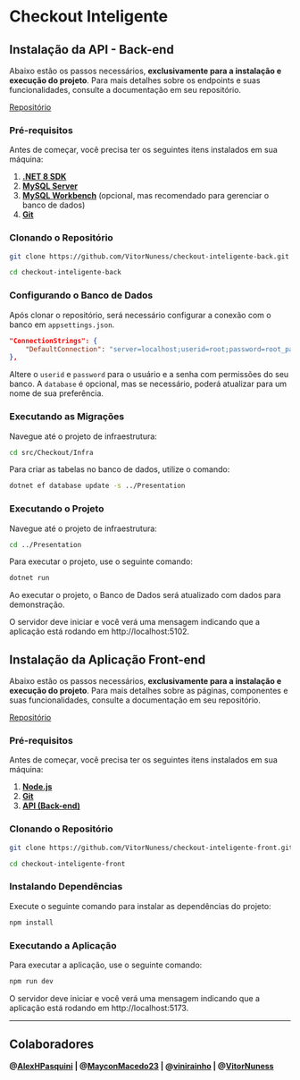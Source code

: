 # Checkout Inteligente

## Instalação da API - Back-end

Abaixo estão os passos necessários, **exclusivamente para a instalação e execução do projeto**. Para mais detalhes sobre os endpoints e suas funcionalidades, consulte a documentação em seu repositório.

[Repositório](https://github.com/VitorNuness/checkout-inteligente-back)

### Pré-requisitos

Antes de começar, você precisa ter os seguintes itens instalados em sua máquina:

1. **[.NET 8 SDK](https://dotnet.microsoft.com/download/dotnet/8.0)**
2. **[MySQL Server](https://dev.mysql.com/downloads/mysql/)**
3. **[MySQL Workbench](https://dev.mysql.com/downloads/workbench/)** (opcional, mas recomendado para gerenciar o banco de dados)
4. **[Git](https://git-scm.com/downloads)**

### Clonando o Repositório

```bash
git clone https://github.com/VitorNuness/checkout-inteligente-back.git

cd checkout-inteligente-back
```

### Configurando o Banco de Dados

Após clonar o repositório, será necessário configurar a conexão com o banco em `appsettings.json`.

```json
"ConnectionStrings": {
    "DefaultConnection": "server=localhost;userid=root;password=root_password;database=checkout"
},
```

Altere o `userid` e `password` para o usuário e a senha com permissões do seu banco. A `database` é opcional, mas se necessário, poderá atualizar para um nome de sua preferência.

### Executando as Migrações

Navegue até o projeto de infraestrutura:

```bash
cd src/Checkout/Infra
```

Para criar as tabelas no banco de dados, utilize o comando:

```bash
dotnet ef database update -s ../Presentation
```

### Executando o Projeto

Navegue até o projeto de infraestrutura:

```bash
cd ../Presentation
```

Para executar o projeto, use o seguinte comando:

```bash
dotnet run
```

Ao executar o projeto, o Banco de Dados será atualizado com dados para demonstração.

O servidor deve iniciar e você verá uma mensagem indicando que a aplicação está rodando em http://localhost:5102.

## Instalação da Aplicação Front-end

Abaixo estão os passos necessários, **exclusivamente para a instalação e execução do projeto**. Para mais detalhes sobre as páginas, componentes e suas funcionalidades, consulte a documentação em seu repositório.

[Repositório](https://github.com/VitorNuness/checkout-inteligente-front)

### Pré-requisitos

Antes de começar, você precisa ter os seguintes itens instalados em sua máquina:

1. **[Node.js](https://nodejs.org/)**
2. **[Git](https://git-scm.com/downloads)**
3. **[API (Back-end)](#instalação-da-api---back-end)**

### Clonando o Repositório

```bash
git clone https://github.com/VitorNuness/checkout-inteligente-front.git

cd checkout-inteligente-front
```

### Instalando Dependências

Execute o seguinte comando para instalar as dependências do projeto:

```bash
npm install
```

### Executando a Aplicação

Para executar a aplicação, use o seguinte comando:

```bash
npm run dev
```

O servidor deve iniciar e você verá uma mensagem indicando que a aplicação está rodando em http://localhost:5173.

---

## Colaboradores

**@[AlexHPasquini](https://github.com/AlexHPasquini) | @[MayconMacedo23](https://github.com/MayconMacedo23) | @[vinirainho](https://github.com/vinirainho) | @[VitorNuness](https://github.com/VitorNuness)**
